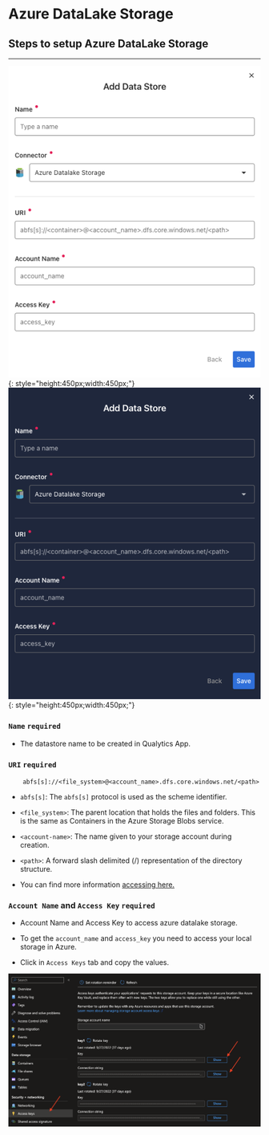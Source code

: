 # Azure DataLake Storage

## Steps to setup Azure DataLake Storage

---

![Screenshot](../assets/datastores/azure-datalake-storage/create-data-store-light.png#only-light){: style="height:450px;width:450px;"}
![Screenshot](../assets/datastores/azure-datalake-storage/create-data-store-dark.png#only-dark){: style="height:450px;width:450px;"}

### `Name` <spam id='required'>`required`</spam>

* The datastore name to be created in Qualytics App.

### `URI` <spam id='required'>`required`</spam>

```text
    abfs[s]://<file_system>@<account_name>.dfs.core.windows.net/<path>
```

* `abfs[s]`: The `abfs[s]` protocol is used as the scheme identifier.

* `<file_system>`: The parent location that holds the files and folders. This is the same as Containers in the Azure Storage Blobs service.

* `<account-name>`: The name given to your storage account during creation.

* `<path>`: A forward slash delimited (/) representation of the directory structure.

* You can find more information [accessing here.](https://learn.microsoft.com/en-us/azure/storage/blobs/data-lake-storage-introduction-abfs-uri)

### `Account Name` and `Access Key` <spam id='required'>`required`</spam>

* Account Name and Access Key to access azure datalake storage.

* To get the `account_name` and `access_key` you need to access your local storage in Azure.

* Click in `Access Keys` tab and copy the values.

![Screenshot](../assets/datastores/azure-datalake-storage/where-to-find-keys.png)
